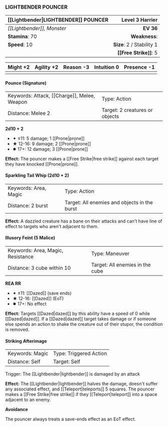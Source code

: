 ### LIGHTBENDER POUNCER

| [[Lightbender\|LIGHTBENDER]] POUNCER |       **Level 3 Harrier** |
| :----------------------------------- | ------------------------: |
| *[[Lightbender]], Monster*           |                 **EV 36** |
| **Stamina**: 70                      |             **Weakness**: |
| **Speed**: 10                        | **Size**: 2 / Stability 1 |
|                                      |    **[[Free Strike]]**: 5 |

| **Might** +2 | **Agility** +2 | **Reason** -3 | **Intuition** 0 | **Presence** -1 |
| ------------ | -------------- | ------------- | --------------- | --------------- |
|              |                |               |                 |                 |

#### Pounce (Signature)

|                                             |                                |
| :------------------------------------------ | :----------------------------- |
| Keywords: Attack, [[Charge]], Melee, Weapon | Type: Action                   |
| Distance: Melee 2                           | Target: 2 creatures or objects |

**2d10 + 2**

- ✦ ≤11: 5 damage; 1 [[Prone|prone]]
- ★ 12-16: 9 damage; 2 [[Prone|prone]]
- ✸ 17+: 12 damage; 3 [[Prone|prone]]

**Effect:** The pouncer makes a [[Free Strike|free strike]] against each target they have knocked [[Prone|prone]].

#### Sparkling Tail Whip (2d10 + 2)

|                       |                                              |
| :-------------------- | :------------------------------------------- |
| Keywords: Area, Magic | Type: Action                                 |
| Distance: 2 burst     | Target: All enemies and objects in the burst |

**Effect:** A dazzled creature has a bane on their attacks and can't have line of effect to targets who aren't adjacent to them.

#### Illusory Feint (5 Malice)

|                                   |                                 |
| :-------------------------------- | :------------------------------ |
| Keywords: Area, Magic, Resistance | Type: Maneuver                  |
| Distance: 3 cube within 10        | Target: All enemies in the cube |

**REA RR**

- ✦ ≤11: [[Dazed]] (save ends)
- ★ 12-16: [[Dazed]] (EoT)
- ✸ 17+: No effect

**Effect:** Targets [[Dazed|dazed]] by this ability have a speed of 0 while [[Dazed|dazed]]. If a [[Dazed|dazed]] target takes damage or if someone else spends an action to shake the creature out of their stupor, the condition is removed.

#### Striking Afterimage

|                 |                        |
| :-------------- | :--------------------- |
| Keywords: Magic | Type: Triggered Action |
| Distance: Self  | Target: Self           |

Trigger: The [[Lightbender|lightbender]] is damaged by an attack

**Effect:** The [[Lightbender|lightbender]] halves the damage, doesn't suffer any associated effect, and [[Teleport|teleports]] 5 squares. The pouncer makes a [[Free Strike|free strike]] if they [[Teleport|teleport]] into a space adjacent to an enemy.

**Avoidance**

The pouncer always treats a save-ends effect as an EoT effect.
